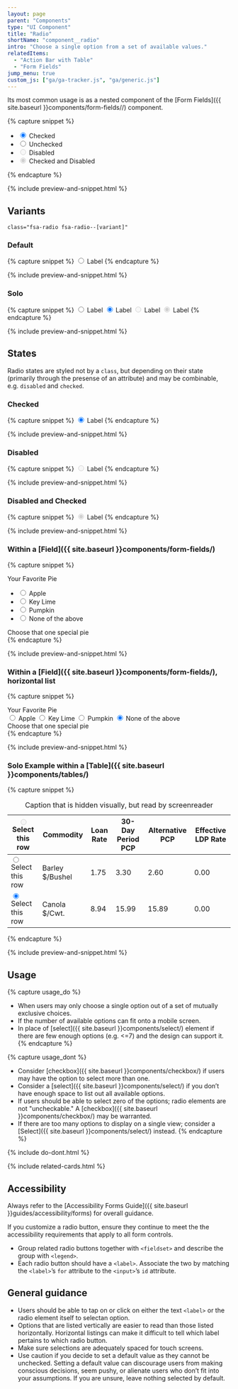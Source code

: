 ```yaml
---
layout: page
parent: "Components"
type: "UI Component"
title: "Radio"
shortName: "component__radio"
intro: "Choose a single option from a set of available values."
relatedItems:
  - "Action Bar with Table"
  - "Form Fields"
jump_menu: true
custom_js: ["ga/ga-tracker.js", "ga/generic.js"]
---
```


Its most common usage is as a nested component of the [Form Fields]({{ site.baseurl }}components/form-fields//) component.

{% capture snippet %}
<ul class="fsa-form-list" aria-label="Example display of 4 radio states">
  <li>
    <span>
      <input class="fsa-radio" id="lorem-checked" type="radio" name="asdfasdfqewr" value="lorem-checked" checked="">
      <label for="lorem-checked">Checked</label>
    </span>
  </li>
  <li>
    <span>
      <input class="fsa-radio" id="lorem-unchecked" type="radio" name="asdfasdfqewr" value="lorem-unchecked">
      <label for="lorem-unchecked">Unchecked</label>
    </span>
  </li>
  <li>
    <span>
      <input class="fsa-radio" id="lorem-disabled" type="radio" name="asdfasdfqewr" value="lorem-disabled" disabled="">
      <label for="lorem-disabled">Disabled</label>
    </span>
  </li>
  <li>
    <span>
      <input class="fsa-radio" id="lorem-checked-and-disabled" type="radio" name="qweraewr" value="lorem-checked-and-disabled" disabled="" checked="">
      <label for="lorem-checked-and-disabled">Checked and Disabled</label>
    </span>
  </li>
</ul>
{% endcapture %}

{% include preview-and-snippet.html %}

## Variants

`class="fsa-radio fsa-radio--[variant]"`

### Default

{% capture snippet %}
<span>
  <input class="fsa-radio" id="lorem-ipsum-9" type="radio" name="lorem-ipsum-9" value="lorem-ipsum-9">
  <label for="lorem-ipsum-9">Label</label>
</span>
{% endcapture %}

{% include preview-and-snippet.html %}

### Solo

{% capture snippet %}
<span>
  <input class="fsa-radio fsa-radio--solo" id="solo-radio-example__01" type="radio" name="solo-radio-example" value="solo-radio-example__01">
  <label for="solo-radio-example__01"><span class="fsa-sr-only">Label</span></label>
</span>
<span>
  <input class="fsa-radio fsa-radio--solo" id="solo-radio-example__02" type="radio" name="solo-radio-example" value="solo-radio-example__02" checked="">
  <label for="solo-radio-example__02"><span class="fsa-sr-only">Label</span></label>
</span>
<span>
  <input class="fsa-radio fsa-radio--solo" id="solo-radio-example__03" type="radio" name="solo-radio-example" value="solo-radio-example__03" disabled="">
  <label for="solo-radio-example__03"><span class="fsa-sr-only">Label</span></label>
</span>
<span>
  <input class="fsa-radio fsa-radio--solo" id="solo-radio-example__04" type="radio" name="solo-radio-example__asdf" value="solo-radio-example__04" disabled="" checked>
  <label for="solo-radio-example__04"><span class="fsa-sr-only">Label</span></label>
</span>
{% endcapture %}

{% include preview-and-snippet.html %}

## States

Radio states are styled not by a `class`, but depending on their state (primarily through the presense of an attribute) and may be combinable, e.g. `disabled` and `checked`.

### Checked

{% capture snippet %}
<span>
  <input class="fsa-radio" checked="checked" id="lorem-ipsum-6" type="radio" name="lorem-ipsum-6" value="lorem-ipsum-6">
  <label for="lorem-ipsum-6">Label</label>
</span>
{% endcapture %}

{% include preview-and-snippet.html %}

### Disabled

{% capture snippet %}
<span>
  <input class="fsa-radio" disabled="disabled" id="lorem-ipsum-8" type="radio" name="lorem-ipsum-8" value="lorem-ipsum-8">
  <label for="lorem-ipsum-8">Label</label>
</span>
{% endcapture %}

{% include preview-and-snippet.html %}

### Disabled and Checked

{% capture snippet %}
<span>
  <input class="fsa-radio" checked="checked" disabled="disabled" id="lorem-ipsum-3" type="radio" name="lorem-ipsum-3" value="lorem-ipsum-3">
  <label for="lorem-ipsum-3">Label</label>
</span>
{% endcapture %}

{% include preview-and-snippet.html %}

### Within a [Field]({{ site.baseurl }}components/form-fields/)

{% capture snippet %}
<div class="fsa-field">
  <label class="fsa-field__label" id="lorem-radio-field-1">Your Favorite Pie</label>
  <ul class="fsa-form-list" aria-labelledby="lorem-radio-field-1">
    <li>
      <span>
        <input class="fsa-radio" id="apple-radio" type="radio" name="fav-pie">
        <label for="apple-radio">Apple</label>
      </span>
    </li>
    <li>
      <span>
        <input class="fsa-radio" id="key-lime-radio" type="radio" name="fav-pie">
        <label for="key-lime-radio">Key Lime</label>
      </span>
    </li>
    <li>
      <span>
        <input class="fsa-radio" id="pumpkin-radio" type="radio" name="fav-pie">
        <label for="pumpkin-radio">Pumpkin</label>
      </span>
    </li>
    <li>
      <span>
        <input class="fsa-radio" id="none-radio" type="radio" name="fav-pie" checked>
        <label for="none-radio">None of the above</label>
      </span>
    </li>
  </ul>
  <span class="fsa-field__help" id="lorem-yyss8cytr2x2x2-help-9">Choose that one special pie</span>
</div>
{% endcapture %}

{% include preview-and-snippet.html %}

### Within a [Field]({{ site.baseurl }}components/form-fields/), horizontal list

{% capture snippet %}
<div class="fsa-field fsa-field--fill">
  <label class="fsa-field__label" id="lorem-radio-field-1--3380">Your Favorite Pie</label>
  <div class="fsa-level" aria-labelledby="lorem-radio-field-1--3380" aria-describedby="lorem-radio-field-1-help--3380">
    <span>
      <input class="fsa-radio" id="apple-radio--3380" type="radio" name="fav-pie">
      <label for="apple-radio--3380">Apple</label>
    </span>
    <span>
      <input class="fsa-radio" id="key-lime-radio--3380" type="radio" name="fav-pie">
      <label for="key-lime-radio--3380">Key Lime</label>
    </span>
    <span>
      <input class="fsa-radio" id="pumpkin-radio--3380" type="radio" name="fav-pie">
      <label for="pumpkin-radio--3380">Pumpkin</label>
    </span>
    <span>
      <input class="fsa-radio" id="none-radio--3380" type="radio" name="fav-pie" checked>
      <label for="none-radio--3380">None of the above</label>
    </span>
  </div>
  <span class="fsa-field__help" id="lorem-radio-field-1-help--3380">Choose that one special pie</span>
</div>
{% endcapture %}

{% include preview-and-snippet.html %}

### Solo Example within a [Table]({{ site.baseurl }}components/tables/)

{% capture snippet %}
<table class="fsa-table">
  <caption class="sr-only">Caption that is hidden visually, but read by screenreader</caption>
  <thead>
    <tr>
      <th class="fsa-table__th--sticky fsa-table__th--select">
        <span>
          <input class="fsa-radio fsa-radio--solo" data-behavior="select-one-table-row" id="commodities__select-row--00" type="radio" name="commodities__select-row" value="01" disabled>
          <label for="commodities__select-row--00"><span class="sr-only">Select this row</span></label>
        </span>
      </th>
      <th scope="col">Commodity</th>
      <th scope="col" class="fsa-text-align--right">Loan Rate</th>
      <th scope="col" class="fsa-text-align--right">30-Day Period PCP</th>
      <th scope="col" class="fsa-text-align--right">Alternative PCP</th>
      <th scope="col" class="fsa-text-align--right">Effective LDP Rate</th>
    </tr>
  </thead>
  <tbody>
    <tr>
      <td aria-label="Select">
        <span>
          <input class="fsa-radio fsa-radio--solo" data-behavior="select-one-table-row" id="commodities__select-row--01" type="radio" name="commodities__select-row" value="01">
          <label for="commodities__select-row--01"><span class="sr-only">Select this row</span></label>
        </span>
      </td>
      <td>Barley $/Bushel</td>
      <td class="fsa-text-align--right">1.75</td>
      <td class="fsa-text-align--right">3.30</td>
      <td class="fsa-text-align--right">2.60</td>
      <td class="fsa-text-align--right">0.00</td>
    </tr>
    <tr class="fsa-table__row--selected">
      <td aria-label="Select">
        <span>
          <input class="fsa-radio fsa-radio--solo" data-behavior="select-one-table-row" id="commodities__select-row--02" type="radio" name="commodities__select-row" value="02" checked>
          <label for="commodities__select-row--02"><span class="sr-only">Select this row</span></label>
        </span>
      </td>
      <td>Canola $/Cwt.</td>
      <td class="fsa-text-align--right">8.94</td>
      <td class="fsa-text-align--right">15.99</td>
      <td class="fsa-text-align--right">15.89</td>
      <td class="fsa-text-align--right">0.00</td>
    </tr>
  </tbody>
</table>
{% endcapture %}

{% include preview-and-snippet.html %}

## Usage

{% capture usage_do %}
* When users may only choose a single option out of a set of mutually exclusive choices.
* If the number of available options can fit onto a mobile screen.
* In place of [select]({{ site.baseurl }}components/select/) element if there are few enough options (e.g. <=7) and the design can support it.
{% endcapture %}

{% capture usage_dont %}
* Consider [checkbox]({{ site.baseurl }}components/checkbox/) if users may have the option to select more than one.
* Consider a [select]({{ site.baseurl }}components/select/) if you don’t have enough space to list out all available options.
* If users should be able to select zero of the options; radio elements are not "uncheckable." A [checkbox]({{ site.baseurl }}components/checkbox/) may be warranted.
* If there are too many options to display on a single view; consider a [Select]({{ site.baseurl }}components/select/) instead.
{% endcapture %}

{% include do-dont.html %}

{% include related-cards.html %}

## Accessibility

Always refer to the [Accessibility Forms Guide]({{ site.baseurl }}guides/accessibility/forms) for overall guidance.

If you customize a radio button, ensure they continue to meet the the accessibility requirements that apply to all form controls.

* Group related radio buttons together with `<fieldset>` and describe the group with `<legend>`.
* Each radio button should have a `<label>`. Associate the two by matching the `<label>`’s `for` attribute to the `<input>`’s `id` attribute.

## General guidance

* Users should be able to tap on or click on either the text `<label>` or the radio element itself to selectan option.
* Options that are listed vertically are easier to read than those listed horizontally. Horizontal listings can make it difficult to tell which label pertains to which radio button.
* Make sure selections are adequately spaced for touch screens.
* Use caution if you decide to set a default value as they cannot be unchecked. Setting a default value can discourage users from making conscious decisions, seem pushy, or alienate users who don’t fit into your assumptions. If you are unsure, leave nothing selected by default.